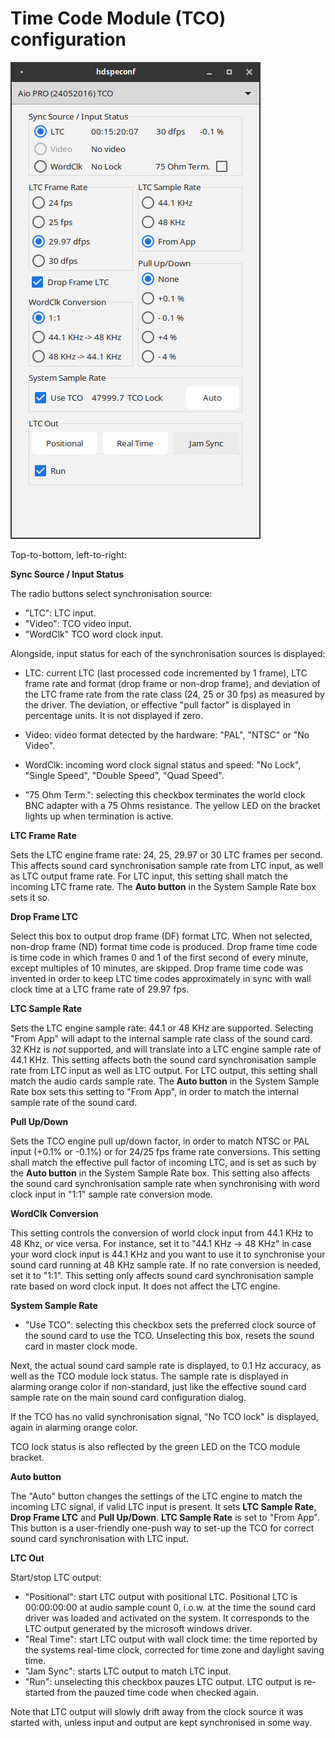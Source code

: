 # Time Code Module (TCO) configuration

![TCO configuration panel](AioProTCOPanel.png "TCO configuration panel")

Top-to-bottom, left-to-right:

**Sync Source / Input Status**

The radio buttons select synchronisation source:
- "LTC": LTC input.
- "Video": TCO video input.
- "WordClk" TCO word clock input.

Alongside, input status for each of the synchronisation sources is displayed:
- LTC: current LTC (last processed code incremented by 1 frame), LTC frame rate and format (drop frame or non-drop frame), and deviation of the LTC frame rate from the rate class (24, 25 or 30 fps) as measured by the driver. The deviation, or effective "pull factor" is displayed in percentage units. It is not displayed if zero.
- Video: video format detected by the hardware: "PAL", "NTSC" or "No Video".
- WordClk: incoming word clock signal status and speed: "No Lock", "Single Speed", "Double Speed", "Quad Speed".

- "75 Ohm Term.": selecting this checkbox terminates the world clock BNC adapter with a 75 Ohms resistance. The yellow LED on the bracket lights up when termination is active.

**LTC Frame Rate**

Sets the LTC engine frame rate: 24, 25, 29.97 or 30 LTC frames per second. This affects sound card synchronisation sample rate from LTC input, as well as LTC output frame rate. For LTC input, this setting shall match the incoming LTC frame rate. The **Auto button** in the System Sample Rate box sets it so.

**Drop Frame LTC**

Select this box to output drop frame (DF) format LTC. When not selected, non-drop frame (ND) format time code is produced. Drop frame time code is time code in which frames 0 and 1 of the first second of every minute, except multiples of 10 minutes, are skipped. Drop frame time code was invented in order to keep LTC time codes approximately in sync with wall clock time at a LTC frame rate of 29.97 fps.

**LTC Sample Rate**

Sets the LTC engine sample rate: 44.1 or 48 KHz are supported. Selecting "From App" will adapt to the internal sample rate class of the sound card.  32 KHz is *not* supported, and will translate into a LTC engine sample rate of 44.1 KHz. This setting affects both the sound card synchronisation sample rate from LTC input as well as LTC output. For LTC output, this setting shall match the audio cards sample rate. The **Auto button** in the System Sample Rate box sets this setting to "From App", in order to match the internal sample rate of the sound card.

**Pull Up/Down**

Sets the TCO engine pull up/down factor, in order to match NTSC or PAL input (+0.1% or -0.1%) or for 24/25 fps frame rate conversions. This setting shall match the effective pull factor of incoming LTC, and is set as such by the **Auto button** in the System Sample Rate box. This setting also affects the sound card synchronisation sample rate when synchronising with word clock input in "1:1" sample rate conversion mode.

**WordClk Conversion**

This setting controls the conversion of world clock input from 44.1 KHz to 48 Khz, or vice versa. For instance, set it to "44.1 KHz -> 48 KHz" in case your word clock input is 44.1 KHz and you want to use it to synchronise your sound card running at 48 KHz sample rate. If no rate conversion is needed, set it to "1:1". This setting only affects sound card synchronisation sample rate based on word clock input. It does not affect the LTC engine.

**System Sample Rate**

- "Use TCO": selecting this checkbox sets the preferred clock source of the sound card to use the TCO. Unselecting this box, resets the sound card in master clock mode. 

Next, the actual sound card sample rate is displayed, to 0.1 Hz accuracy, as well as the TCO module lock status. The sample rate is displayed in alarming orange color if non-standard, just like the effective sound card sample rate on the main sound card configuration dialog. 

If the TCO has no valid synchronisation signal, "No TCO lock" is displayed, again in alarming orange color.

TCO lock status is also reflected by the green LED on the TCO module bracket.

**Auto button**

The "Auto" button changes the settings of the LTC engine to match the incoming LTC signal, if valid LTC input is present. It sets **LTC Sample Rate**, **Drop Frame LTC** and **Pull Up/Down**. **LTC Sample Rate** is set to "From App". This button is a user-friendly one-push way to set-up the TCO for correct sound card synchronisation with LTC input.

**LTC Out**

Start/stop LTC output:
- "Positional": start LTC output with positional LTC. Positional LTC is 00:00:00:00 at audio sample count 0, i.o.w. at the time the sound card driver was loaded and activated on the system. It corresponds to the LTC output generated by the microsoft windows driver.
- "Real Time": start LTC output with wall clock time: the time reported by the systems real-time clock, corrected for time zone and daylight saving time.
- "Jam Sync": starts LTC output to match LTC input. 
- "Run": unselecting this checkbox pauzes LTC output. LTC output is re-started from the pauzed time code when checked again.

Note that LTC output will slowly drift away from the clock source it was started with, unless input and output are kept synchronised in some way.

